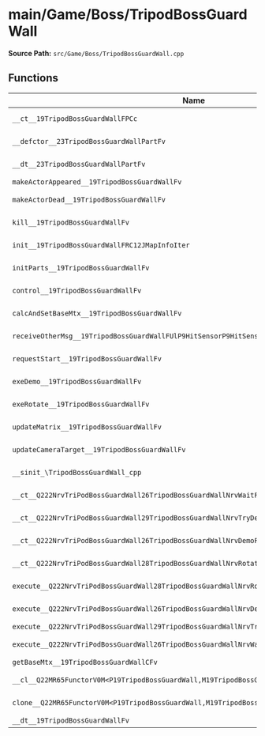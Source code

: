 # main/Game/Boss/TripodBossGuardWall

**Source Path:** `src/Game/Boss/TripodBossGuardWall.cpp`

## Functions

| Name | Address | Match % |
|------|---------|---------|
| `__ct__19TripodBossGuardWallFPCc` | `0x8008BC40` | :white_check_mark: (100.0%) |
| `__defctor__23TripodBossGuardWallPartFv` | `0x8008BCC8` | :white_check_mark: (100.0%) |
| `__dt__23TripodBossGuardWallPartFv` | `0x8008BCD4` | :x: (95.7%) |
| `makeActorAppeared__19TripodBossGuardWallFv` | `0x8008BD30` | :x: (0.0%) |
| `makeActorDead__19TripodBossGuardWallFv` | `0x8008BD34` | :white_check_mark: (100.0%) |
| `kill__19TripodBossGuardWallFv` | `0x8008BD98` | :white_check_mark: (100.0%) |
| `init__19TripodBossGuardWallFRC12JMapInfoIter` | `0x8008BDFC` | :x: (69.9%) |
| `initParts__19TripodBossGuardWallFv` | `0x8008BF48` | :white_check_mark: (100.0%) |
| `control__19TripodBossGuardWallFv` | `0x8008BFD8` | :white_check_mark: (100.0%) |
| `calcAndSetBaseMtx__19TripodBossGuardWallFv` | `0x8008BFDC` | :white_check_mark: (100.0%) |
| `receiveOtherMsg__19TripodBossGuardWallFUlP9HitSensorP9HitSensor` | `0x8008BFE4` | :white_check_mark: (100.0%) |
| `requestStart__19TripodBossGuardWallFv` | `0x8008C054` | :white_check_mark: (100.0%) |
| `exeDemo__19TripodBossGuardWallFv` | `0x8008C09C` | :x: (97.8%) |
| `exeRotate__19TripodBossGuardWallFv` | `0x8008C210` | :x: (25.0%) |
| `updateMatrix__19TripodBossGuardWallFv` | `0x8008C2B0` | :white_check_mark: (100.0%) |
| `updateCameraTarget__19TripodBossGuardWallFv` | `0x8008C308` | :x: (46.6%) |
| `__sinit_\TripodBossGuardWall_cpp` | `0x8008C42C` | :white_check_mark: (100.0%) |
| `__ct__Q222NrvTriPodBossGuardWall26TripodBossGuardWallNrvWaitFv` | `0x8008C468` | :white_check_mark: (100.0%) |
| `__ct__Q222NrvTriPodBossGuardWall29TripodBossGuardWallNrvTryDemoFv` | `0x8008C478` | :white_check_mark: (100.0%) |
| `__ct__Q222NrvTriPodBossGuardWall26TripodBossGuardWallNrvDemoFv` | `0x8008C488` | :white_check_mark: (100.0%) |
| `__ct__Q222NrvTriPodBossGuardWall28TripodBossGuardWallNrvRotateFv` | `0x8008C498` | :white_check_mark: (100.0%) |
| `execute__Q222NrvTriPodBossGuardWall28TripodBossGuardWallNrvRotateCFP5Spine` | `0x8008C4A8` | :white_check_mark: (100.0%) |
| `execute__Q222NrvTriPodBossGuardWall26TripodBossGuardWallNrvDemoCFP5Spine` | `0x8008C4B0` | :white_check_mark: (100.0%) |
| `execute__Q222NrvTriPodBossGuardWall29TripodBossGuardWallNrvTryDemoCFP5Spine` | `0x8008C4B8` | :x: (0.0%) |
| `execute__Q222NrvTriPodBossGuardWall26TripodBossGuardWallNrvWaitCFP5Spine` | `0x8008C4F8` | :white_check_mark: (100.0%) |
| `getBaseMtx__19TripodBossGuardWallCFv` | `0x8008C4FC` | :x: (0.0%) |
| `__cl__Q22MR65FunctorV0M<P19TripodBossGuardWall,M19TripodBossGuardWallFPCvPv_v>CFv` | `0x8008C504` | :white_check_mark: (100.0%) |
| `clone__Q22MR65FunctorV0M<P19TripodBossGuardWall,M19TripodBossGuardWallFPCvPv_v>CFP7JKRHeap` | `0x8008C534` | :x: (96.2%) |
| `__dt__19TripodBossGuardWallFv` | `0x8008C59C` | :x: (0.0%) |